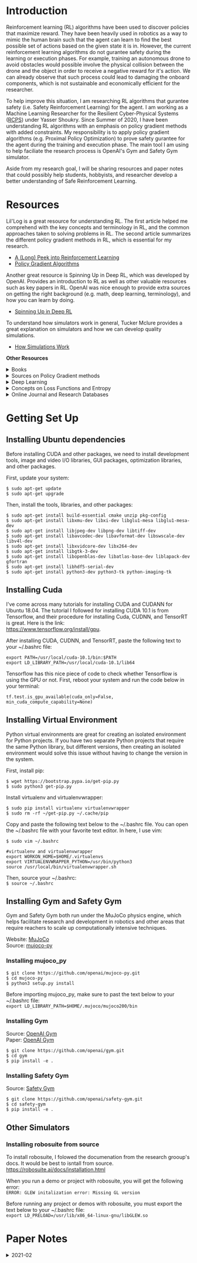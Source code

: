 # Introduction

Reinforcement learning (RL) algorithms have been used to discover policies that maximize reward.  They have been heavily used in robotics as a way to mimic the human brain such that the agent can learn to find the best possible set of actions based on the given state it is in.  However, the current reinforcement learning algorithms do not gurantee safety during the learning or execution phases.  For example, training an autonomous drone to avoid obstacles would possible involve the physical collision between the drone and the object in order to receive a negative reward for it's action.  We can already observe that such process could lead to damaging the onboard components, which is not sustainable and economically efficient for the researcher. <br/>

To help improve this situation, I am researching RL algorithms that gurantee safety (i.e. Safety Reinforcement Learning) for the agent. I am working as a Machine Learning Researcher for the Resilient Cyber-Physical Systems ([RCPS](https://rcpsl.eng.uci.edu/yshoukry/)) under Yasser Shoukry.  Since Summer of 2020, I have been understanding RL algorithms with an emphasis on policy gradient methods with added constraints. My responsibility is to apply policy gradient algorithms (e.g. Proximal Policy Optimization) to prove safety gurantee for the agent during the training and execution phase.  The main tool I am using to help faciliate the research process is OpenAI's Gym and Safety Gym simulator. <br/>

Aside from my research goal, I will be sharing resources and paper notes that could possibly help students, hobbyists, and researcher develop a better understanding of Safe Reinforcement Learning.

# Resources
Lil'Log is a great resource for understanding RL.  The first article helped me comprehend with the key concepts and terminology in RL, and the common approaches taken to solving problems in RL. The second article summarizes the different policy gradient methods in RL, which is essential for my research. <br/>
* [A (Long) Peek into Reinforcement Learning](https://lilianweng.github.io/lil-log/2018/02/19/a-long-peek-into-reinforcement-learning.html) <br/>
* [Policy Gradient Algorithms](https://lilianweng.github.io/lil-log/2018/04/08/policy-gradient-algorithms.html#reinforce)

Another great resource is Spinning Up in Deep RL, which was developed by OpenAI. Provides an introduction to RL as well as other valuable resources such as key papers in RL.  OpenAI was nice enough to provide extra sources on getting the right background (e.g. math, deep learning, terminology), and how you can learn by doing. <br/>
* [Spinning Up in Deep RL](https://spinningup.openai.com/en/latest/)

To understand how simulators work in general, Tucker Mclure provides a great explanation on simulators and how we can develop quality simulations.
* [How Simulations Work](http://www.anuncommonlab.com/articles/how-simulations-work/)

**Other Resources** <br>
<details>
 <summary>Books</summary>
 
 + [Deep Learning Book by Goodfellow](https://www.deeplearningbook.org/)
 + [Reinforcement Learning: An Introduction by Sutton and Barto](https://web.stanford.edu/class/psych209/Readings/SuttonBartoIPRLBook2ndEd.pdf)
 + [Optimizin Expectations: From Deep Reinforcement Learning to Stochastic Computation Graphs by Schulman](http://joschu.net/docs/thesis.pdf) 
 </details>

 
 <details>
 <summary>Sources on Policy Gradient methods</summary>
 
 + [Policy Gradient Algorithms](https://lilianweng.github.io/lil-log/2018/04/08/policy-gradient-algorithms.html)
 + [An Intuitive Explanation of Policy Gradient](https://towardsdatascience.com/an-intuitive-explanation-of-policy-gradient-part-1-reinforce-aa4392cbfd3c)
 </details>
 
<details>
 <summary>Deep Learning</summary>
 
 + [Backpropagation calculus by 3Blue1Brown](https://www.youtube.com/watch?v=tIeHLnjs5U8)
</details>

<details>
 <summary>Concepts on Loss Functions and Entropy</summary>
 
 + [Entropy, Cross-Entropy, & KL-Divergence](https://www.youtube.com/watch?v=ErfnhcEV1O8)
 + [Loss Functions and Optimization by Stanford](https://www.youtube.com/watch?v=h7iBpEHGVNc)
 
 </details>
 
 <details>
 <summary>Online Journal and Research Databases</summary>
 
 + [arxiv sanity preserver](http://www.arxiv-sanity.com/) [[Github](https://github.com/karpathy/arxiv-sanity-preserver)] - Developed by Andrej Karpathy.  A web interface that allows researchers to keep track of relevant papers and store papers in their own personal library.  
 
 </details>

# Getting Set Up
## Installing Ubuntu dependencies
Before installing CUDA and other packages, we need to install development tools, image and video I/O libraries, GUI packages, optimization libraries, and other packages. 

First, update your system: <br />
```
$ sudo apt-get update 
$ sudo apt-get upgrade
```

Then, install the tools, libraries, and other packages: <br />
```
$ sudo apt-get install build-essential cmake unzip pkg-config
$ sudo apt-get install libxmu-dev libxi-dev libglu1-mesa libglu1-mesa-dev
$ sudo apt-get install libjpeg-dev libpng-dev libtiff-dev
$ sudo apt-get install libavcodec-dev libavformat-dev libswscale-dev libv4l-dev
$ sudo apt-get install libxvidcore-dev libx264-dev
$ sudo apt-get install libgtk-3-dev
$ sudo apt-get install libopenblas-dev libatlas-base-dev liblapack-dev gfortran
$ sudo apt-get install libhdf5-serial-dev
$ sudo apt-get install python3-dev python3-tk python-imaging-tk
```

## Installing Cuda
I've come across many tutorials for installing CUDA and CUDANN for Ubuntu 18.04.  The tutorial I followed for installing CUDA 10.1 is from Tensorflow, and their procedure for installing Cuda, CUDNN, and TensorRT is great. Here is the link: <br />
https://www.tensorflow.org/install/gpu.

After installing CUDA, CUDNN, and TensorRT, paste the following text to your ~/.bashrc file: <br />
```
export PATH=/usr/local/cuda-10.1/bin:$PATH
export LD_LIBRARY_PATH=/usr/local/cuda-10.1/lib64 
```

Tensorflow has this nice piece of code to check whether Tensorflow is using the GPU or not.  First, reboot your system and run the code below in your terminal: <br />
 
```
tf.test.is_gpu_available(cuda_only=False, min_cuda_compute_capability=None)
```


## Installing Virtual Environment
Python virtual environments are great for creating an isolated environment for Python projects.  If you have two separate Python projects that require the same Python library, but different versions, then creating an isolated environment would solve this issue without having to change the version in the system.  

First, install pip: <br />
```
$ wget https://bootstrap.pypa.io/get-pip.py
$ sudo python3 get-pip.py
```

Install virtualenv and virtualenvwrapper: <br /> 
```
$ sudo pip install virtualenv virtualenvwrapper
$ sudo rm -rf ~/get-pip.py ~/.cache/pip
```
Copy and paste the following text below to the ~/.bashrc file.  You can open the ~/.bashrc file with your favorite text editor. In here, I use vim: <br />

`$ sudo vim ~/.bashrc`

```
#virtualenv and virtualenvwrapper 
export WORKON_HOME=$HOME/.virtualenvs
export VIRTUALENVWRAPPER_PYTHON=/usr/bin/python3
source /usr/local/bin/virtualenvwrapper.sh
```

Then, source your ~/.bashrc: <br />
`$ source ~/.bashrc`

## Installing Gym and Safety Gym
Gym and Safety Gym both run under the MuJoCo physics engine, which helps facilitate research and development in robotics and other areas that require reachers to scale up computationally intensive techniques. <br>

Website: [MuJoCo](http://www.mujoco.org/#:~:text=MuJoCo%20is%20a%20physics%20engine,not%20merely%20a%20better%20simulator.) <br/>
Source: [mujoco-py](https://github.com/openai/mujoco-py)
### Installing mujoco_py 
```
$ git clone https://github.com/openai/mujoco-py.git
$ cd mujoco-py
$ python3 setup.py install
```

Before importing mujoco_py, make sure to past the text below to your ~/.bashrc file: <br />
`export LD_LIBRARY_PATH=$HOME/.mujoco/mujoco200/bin`

### Installing Gym
Source: [OpenAI Gym](https://github.com/openai/gym) <br/>
Paper: [OpenAI Gym](https://arxiv.org/abs/1606.01540)
```
$ git clone https://github.com/openai/gym.git
$ cd gym
$ pip install -e .
```

### Installing Safety Gym
Source: [Safety Gym](https://github.com/openai/safety-gym)
```
$ git clone https://github.com/openai/safety-gym.git
$ cd safety-gym
$ pip install -e .
```

## Other Simulators
### Installing robosuite from source
To install robosuite, I folowed the documenation from the research grooup's docs.  It would be best to isntall from source.
https://robosuite.ai/docs/installation.html

When you run a demo or project with robosuite, you will get the following error: <br />
`ERROR: GLEW initalization error: Missing GL version`

Before running any project or demos with robosuite, you must export the text below to your ~/.bashrc file: <br />
`export LD_PRELOAD=/usr/lib/x86_64-linux-gnu/libGLEW.so`

# Paper Notes
<details>
 <summary>2021-02</summary>
 
 + [Proximal Policy Optimization Algorithms](https://arxiv.org/abs/1707.06347)[[Notes](https://github.com/Nathan-Bernardo/RCPS-Safety-Guidance/blob/master/notes/ppo_algorithms.md)]
 + [ADAM: A METHOD FOR STOCHASTIC OPTIMIZATION](https://arxiv.org/pdf/1412.6980.pdf)
 + [Revisiting Design Choices in Proximal Policy Optimization](https://arxiv.org/pdf/2009.10897.pdf)
 + [Benchmarking Safe Exploration in Deep Reinforcement Learning](https://cdn.openai.com/safexp-short.pdf)
 + [Policy Gradient Methods for Reinforcement Learning with Function Approximation](https://papers.nips.cc/paper/1999/file/464d828b85b0bed98e80ade0a5c43b0f-Paper.pdf)
 + [Benchmarking Deep Reinforcement Learning for Continuous Control](https://arxiv.org/abs/1604.06778)
 + [High-Dimensional Continuous Control Using Generalized Advantage Estimation](https://arxiv.org/abs/1506.02438)
 + [Trust Region Policy Optimization](https://arxiv.org/abs/1502.05477)
 + [Safe Reinforcement Learning via Shielding](https://arxiv.org/abs/1708.08611)
 + [ART: Abstraction Refinement-Guided Training for Provably Correct Neural Networks](https://arxiv.org/abs/1907.10662)
 + [Uncertainty-Aware Reinforcement Learning for Collision Avoidance](https://arxiv.org/abs/1702.01182)
 + [Safety-Guided Deep Reinforcement Learning via Online Gaussian Process Estimation](https://arxiv.org/abs/1903.02526)
 + [Reinforcement Learning in Robotics: A Survey](https://www.ias.informatik.tu-darmstadt.de/uploads/Publications/Kober_IJRR_2013.pdf)
 
 </details>



